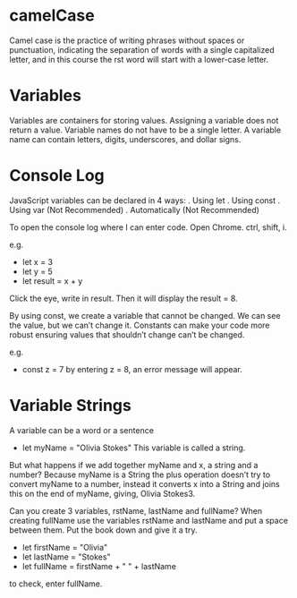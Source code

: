 # camelCase

Camel case is the practice of writing phrases without spaces or punctuation, indicating the separation of words with a single capitalized letter, and in this course the rst word will start with a lower-case letter.

# Variables

Variables are containers for storing values.
Assigning a variable does not return a value. Variable names do not have to be a single letter. A variable name can contain letters, digits, underscores, and dollar signs.

# Console Log

JavaScript variables can be declared in 4 ways:
. Using let
. Using const
. Using var (Not Recommended)
. Automatically (Not Recommended)

To open the console log where I can enter code.
Open Chrome. ctrl, shift, i.

e.g.
- let x = 3
- let y = 5
- let result = x + y

Click the eye, write in result. Then it will display the result = 8.

By using const, we create a variable that cannot be changed. We can see the value, but we can’t change it.
Constants can make your code more robust ensuring values that shouldn’t change can’t be changed.

e.g.
- const z = 7
by entering z = 8, an error message will appear.

# Variable Strings

A variable can be a word or a sentence
- let myName = "Olivia Stokes"
This variable is called a string.

But what happens if we add together myName and x, a string and a number?
Because myName is a String the plus operation doesn’t try to convert myName to a number, instead it converts x into a String and joins this on the end of myName, giving, Olivia Stokes3.

Can you create 3 variables, rstName, lastName and fullName?  When creating fullName use the variables rstName and lastName and put a space between  them. Put the book down and give it a try.

- let firstName = "Olivia"
- let lastName = "Stokes"
- let fullName = firstName + " " + lastName

to check, enter fullName.